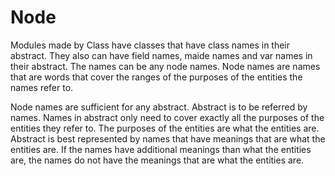 # Node

Modules made by Class have classes that have class names in their abstract. They also can have field names, maide names and var names in their abstract.
The names can be any node names.
Node names are names that are words that cover the ranges of the purposes of the entities the names refer to.

Node names are sufficient for any abstract.
Abstract is to be referred by names. Names in abstract only need to cover exactly all the purposes of the entities they refer to.
The purposes of the entities are what the entities are.
Abstract is best represented by names that have meanings that are what the entities are.
If the names have additional meanings than what the entities are, the names do not have the meanings that are what the entities are.